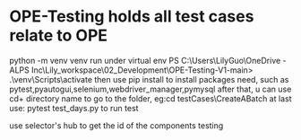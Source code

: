 # OPE-Testing holds all test cases relate to OPE

python -m venv venv
run under virtual env
PS C:\Users\LilyGuo\OneDrive - ALPS Inc\Lily_workspace\02_Development\OPE-Testing-V1-main> .\venv\Scripts\activate
then use pip install to install packages need, such as pytest,pyautogui,selenium,webdriver_manager,pymysql
after that, u can use cd+ directory name to go to the folder, eg:cd testCases\CreateABatch
at last use: pytest test_days.py to run test

use selector's hub to get the id of the components testing

